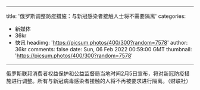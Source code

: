 
---
title: '俄罗斯调整防疫措施：与新冠感染者接触人士将不需要隔离'
categories: 
 - 新媒体
 - 36kr
 - 快讯
headimg: 'https://picsum.photos/400/300?random=7578'
author: 36kr
comments: false
date: Sun, 06 Feb 2022 00:59:00 GMT
thumbnail: 'https://picsum.photos/400/300?random=7578'
---

<div>   
俄罗斯联邦消费者权益保护和公益监督局当地时间2月5日宣布，将对新冠防疫措施进行调整。所有与新冠病毒感染者接触的人将不再被要求进行隔离。（财联社）  
</div>
            